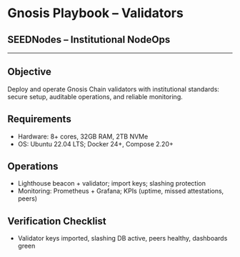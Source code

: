 # Gnosis Playbook – Validators
## SEEDNodes – Institutional NodeOps

---

## Objective
Deploy and operate Gnosis Chain validators with institutional standards: secure setup, auditable operations, and reliable monitoring.

## Requirements
- Hardware: 8+ cores, 32GB RAM, 2TB NVMe
- OS: Ubuntu 22.04 LTS; Docker 24+, Compose 2.20+

## Operations
- Lighthouse beacon + validator; import keys; slashing protection
- Monitoring: Prometheus + Grafana; KPIs (uptime, missed attestations, peers)

## Verification Checklist
- Validator keys imported, slashing DB active, peers healthy, dashboards green

